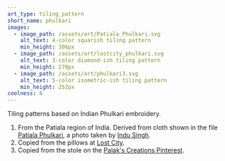 ```yaml
---
art_type: tiling_pattern
short_name: phulkari
images:
  - image_path: /assets/art/Patiala_Phulkari.svg
    alt_text: 4-color squarish tiling pattern
    min_height: 306px
  - image_path: /assets/art/lostcity_phulkari.svg
    alt_text: 3-color diamond-ish tiling pattern
    min_height: 270px
  - image_path: /assets/art/phulkari3.svg
    alt_text: 5-color isometric-ish tiling pattern
    min_height: 252px
coolness: 6
---
```

Tiling patterns based on Indian Phulkari embroidery.

1. From the Patiala region of India. Derived from cloth shown in the file [Patiala Phulkari](https://commons.wikimedia.org/wiki/File:Patiala_Phulkari.jpg), a photo taken by [Indu Singh](https://en.wikipedia.org/wiki/User:Indu_Singh).
2. Copied from the pillows at [Lost City](http://lostcityproducts.com/index.php?q=shop-hand-embroidered-pillows-phulkari).
3. Copied from the stole on the [Palak's Creations Pinterest](https://www.pinterest.com/pin/372321094170744473/).
